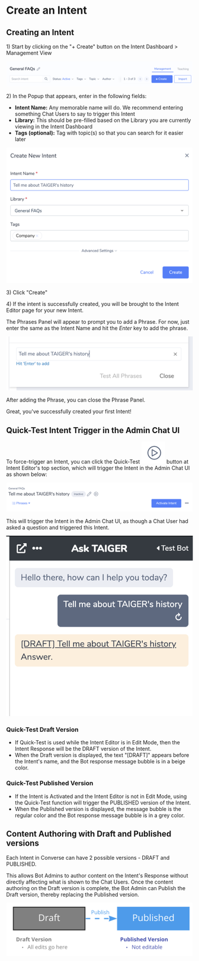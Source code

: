# Create an Intent

## Creating an Intent

1\) Start by clicking on the "+ Create" button on the Intent Dashboard &gt; Management View

![](../../.gitbook/assets/30.png)

2\) In the Popup that appears, enter in the following fields:

* **Intent Name:** Any memorable name will do. We recommend entering something Chat Users to say to trigger this Intent
* **Library:** This should be pre-filled based on the Library you are currently viewing in the Intent Dashboard
* **Tags \(optional\):** Tag with topic\(s\) so that you can search for it easier later

![](../../.gitbook/assets/31.png)

3\) Click "Create"

4\) If the intent is successfully created, you will be brought to the Intent Editor page for your new Intent.

The Phrases Panel will appear to prompt you to add a Phrase. For now, just enter the same as the Intent Name and hit the _Enter_ key to add the phrase.

![](../../.gitbook/assets/32.png)

After adding the Phrase, you can close the Phrase Panel.

Great, you've successfully created your first Intent!

## Quick-Test Intent Trigger in the Admin Chat UI

To force-trigger an Intent, you can click the Quick-Test ![](../../.gitbook/assets/33.png) button at Intent Editor's top section, which will trigger the Intent in the Admin Chat UI as shown below:

![](../../.gitbook/assets/62.png)

This will trigger the Intent in the Admin Chat UI, as though a Chat User had asked a question and triggered this Intent.

![](../../.gitbook/assets/35.png)

### **Quick-Test Draft Version**

* If Quick-Test is used while the Intent Editor is in Edit Mode, then the Intent Response will be the DRAFT version of the Intent.
* When the Draft version is displayed, the text "\[DRAFT\]" appears before the Intent's name, and the Bot response message bubble is in a beige color.

### **Quick-Test Published Version**

* If the Intent is Activated and the Intent Editor is not in Edit Mode, using the Quick-Test function will trigger the PUBLISHED version of the Intent.
* When the Published version is displayed, the message bubble is the regular color and the Bot response message bubble is in a grey color.

## Content Authoring with Draft and Published versions

Each Intent in Converse can have 2 possible versions - DRAFT and PUBLISHED.

This allows Bot Admins to author content on the Intent's Response without directly affecting what is shown to the Chat Users. Once the content authoring on the Draft version is complete, the Bot Admin can Publish the Draft version, thereby replacing the Published version.

![](../../.gitbook/assets/36.png)

